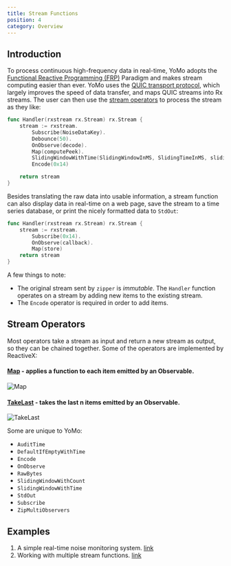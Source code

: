 ```yaml
---
title: Stream Functions
position: 4
category: Overview
---
```


## Introduction

To process continuous high-frequency data in real-time,
YoMo adopts the [Functional Reactive Programming (FRP)](https://en.wikipedia.org/wiki/Functional_reactive_programming) Paradigm and makes stream computing easier than ever.
YoMo uses the [QUIC transport protocol](https://en.wikipedia.org/wiki/QUIC),
which largely improves the speed of data transfer, and maps QUIC streams into Rx streams.
The user can then use the [stream operators](http://reactivex.io/documentation/operators.html) to process the stream as they like:

```go
func Handler(rxstream rx.Stream) rx.Stream {
	stream := rxstream.
		Subscribe(NoiseDataKey).
		Debounce(50).
		OnObserve(decode).
		Map(computePeek).
		SlidingWindowWithTime(SlidingWindowInMS, SlidingTimeInMS, slidingAvg).
		Encode(0x14)

	return stream
}
```

Besides translating the raw data into usable information,
a stream function can also display data in real-time on a web page, save the stream to a time series database, or print the nicely formatted data to `StdOut`:

```go
func Handler(rxstream rx.Stream) rx.Stream {
	stream := rxstream.
		Subscribe(0x14).
		OnObserve(callback).
		Map(store)
	return stream
}
```

A few things to note:

- The original stream sent by `zipper` is _immutable_. The `Handler` function operates on a stream by adding new items to the existing stream.
- The `Encode` operator is required in order to add items.

## Stream Operators

Most operators take a stream as input and return a new stream as output,
so they can be chained together. Some of the operators are implemented by ReactiveX:

#### [Map](http://reactivex.io/documentation/operators/map.html) - applies a function to each item emitted by an Observable.

![Map](/stream-fn/map.png)

#### [TakeLast](http://reactivex.io/documentation/operators/takelast.html) - takes the last n items emitted by an Observable.

![TakeLast](/stream-fn/takeLast.png)

Some are unique to YoMo:

- `AuditTime`
- `DefaultIfEmptyWithTime`
- `Encode`
- `OnObserve`
- `RawBytes`
- `SlidingWindowWithCount`
- `SlidingWindowWithTime`
- `StdOut`
- `Subscribe`
- `ZipMultiObservers`

## Examples

1. A simple real-time noise monitoring system. [link](https://github.com/yomorun/yomo/tree/master/example/0-basic)
2. Working with multiple stream functions. [link](https://github.com/yomorun/yomo/tree/master/example/3-multi-sfn)
